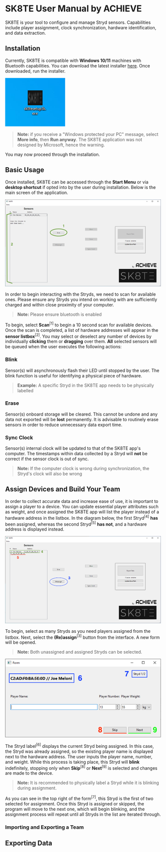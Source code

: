 # SK8TE User Manual by ACHIEVE

SK8TE is your tool to configure and manage Stryd sensors. Capabilities include player assignment, clock synchronization, hardware identification, and data extraction.

## Installation

Currently, SK8TE is compatible with **Windows 10/11** machines with Bluetooth capabilities. You can download the latest installer [here](https://github.com/mcgregol/sk8te/releases). Once downloaded, run the installer.

![1](https://github.com/mcgregol/sk8te/blob/main/thumbnail.png?raw=true)

> **Note:** if you receive a "Windows protected your PC" message, select **More info**, then **Run anyway**. The SK8TE application was not designed by Microsoft, hence the warning. 

You may now proceed through the installation.

## Basic Usage

Once installed, SK8TE can be accessed through the **Start Menu** or via **desktop shortcut** if opted into by the user during installation. Below is the main screen of the application.

![main](https://github.com/mcgregol/sk8te/blob/main/main.png?raw=true)

In order to begin interacting with the Stryds, we need to scan for available ones. Please ensure any Stryds you intend on working with are sufficiently charged and within close proximity of your computer.
> **Note:** Please ensure bluetooth is enabled

To begin, select **Scan**<sup>[1]</sup> to begin a 10 second scan for available devices. Once the scan is completed, a list of hardware addresses will appear in the **sensor listbox**<sup>[2]</sup>. You may select or deselect any number of devices by individually **clicking** them or **dragging** over them. **All** selected sensors will be queued when the user executes the following actions:

### Blink

Sensor(s) will asynchronously flash their LED until stopped by the user. The blink function is useful for identifying a physical piece of hardware.
>**Example:** A specific Stryd in the SK8TE app needs to be physically labelled

### Erase

Sensor(s) onboard storage will be cleared. This cannot be undone and any data not exported will be **lost** permanently. It is advisable to routinely erase sensors in order to reduce unnecessary data export time.

### Sync Clock

Sensor(s) internal clock will be updated to that of the SK8TE app's computer. The timestamps within data collected by a Stryd will **not** be correct if the sensor clock is out of sync.
>**Note:** If the computer clock is wrong during synchronization, the Stryd's clock will also be wrong

## Assign Devices and Build Your Team

In order to collect accurate data and increase ease of use, it is important to assign a player to a device. You can update essential player attributes such as weight, and once assigned the SK8TE app will list the player instead of a hardware address in the listbox. In the diagram below, the first Stryd<sup>[4]</sup> **has** been assigned, whereas the second Stryd<sup>[5]</sup> **has not**, and a hardware address is displayed instead.

![diag](https://github.com/mcgregol/sk8te/blob/main/Screenshot%202024-08-07%20123129.png?raw=true)

To begin, select as many Stryds as you need players assigned from the listbox. Next, select the **(Re)assign**<sup>[3]</sup> button from the interface. A new form will be opened.
>**Note:** Both unassigned and assigned Stryds can be selected.

![fdf](https://github.com/mcgregol/sk8te/blob/main/form.png?raw=true)

The Stryd label<sup>[6]</sup> displays the current Stryd being assigned. In this case, the Stryd was already assigned, so the existing player name is displayed next to the hardware address. The user inputs the player name, number, and weight. While this process is taking place, this Stryd will **blink** indefinitely, stopping only when **Skip**<sup>[8]</sup> or **Next**<sup>[9]</sup> is selected and changes are made to the device.
>**Note:** It is recommended to physically label a Stryd while it is blinking during assignment.

As you can see in the top right of the form<sup>[7]</sup>, this Stryd is the first of two selected for assignment. Once this Stryd is assigned or skipped, the program will move to the next one, which will begin blinking, and the assignment process will repeat until all Stryds in the list are iterated through.

### Importing and Exporting a Team

## Exporting Data
